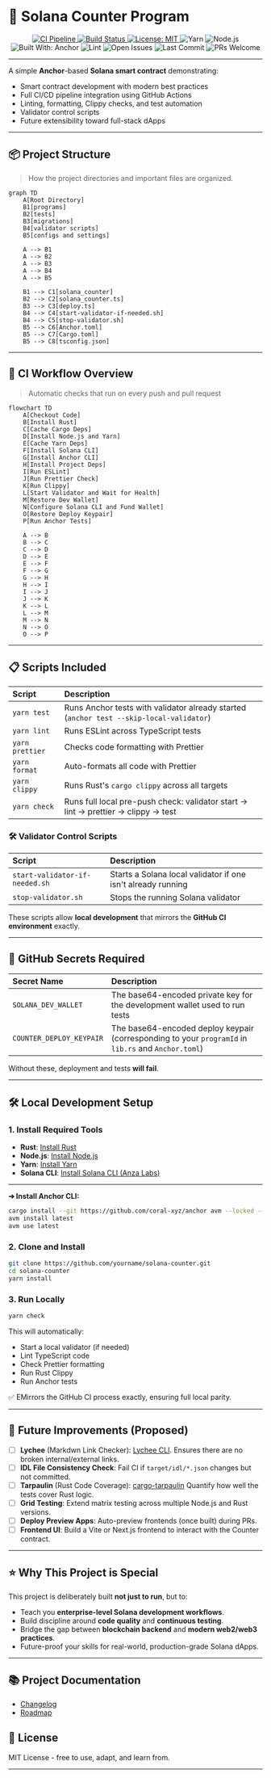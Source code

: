 # 🧮 Solana Counter Program

<p align="center">
  <a href="https://github.com/rgmelvin/solana-counter/actions/workflows/ci.yml">
    <img src="https://github.com/rgmelvin/solana-counter/actions/workflows/ci.yml/badge.svg" alt="CI Pipeline" />
  </a>
  <a href="https://github.com/rgmelvin/solana-counter/actions/workflows/ci.yml">
    <img src="https://img.shields.io/github/actions/workflow/status/rgmelvin/solana-counter/ci.yml?branch=main&style=flat-square" alt="Build Status" />
  </a>
  <a href="https://opensource.org/licenses/MIT">
    <img src="https://img.shields.io/badge/License-MIT-yellow.svg" alt="License: MIT" />
  </a>
  <img src="https://img.shields.io/badge/yarn-v1.22.22-blue?style=flat-square" alt="Yarn" />
  <img src="https://img.shields.io/badge/node-20.x-brightgreen?style=flat-square" alt="Node.js" />
  <img src="https://img.shields.io/badge/Built%20With-Anchor-red?style=flat-square" alt="Built With: Anchor" />
  <img src="https://img.shields.io/badge/lint-passing-brightgreen?style=flat-square" alt="Lint" />
  <img src="https://img.shields.io/github/issues/rgmelvin/solana-counter?style=flat-square" alt="Open Issues" />
  <img src="https://img.shields.io/github/last-commit/rgmelvin/solana-counter/main?style=flat-square" alt="Last Commit" />
  <img src="https://img.shields.io/badge/PRs-welcome-brightgreen.svg?style=flat-square" alt="PRs Welcome" />
</p>

---

A simple **Anchor**-based **Solana smart contract** demonstrating:

- Smart contract development with modern best practices
- Full CI/CD pipeline integration using GitHub Actions
- Linting, formatting, Clippy checks, and test automation
- Validator control scripts
- Future extensibility toward full-stack dApps

---

## 📦 Project Structure

> How the project directories and important files are organized.

```mermaid
graph TD
    A[Root Directory]
    B1[programs]
    B2[tests]
    B3[migrations]
    B4[validator scripts]
    B5[configs and settings]

    A --> B1
    A --> B2
    A --> B3
    A --> B4
    A --> B5

    B1 --> C1[solana_counter]
    B2 --> C2[solana_counter.ts]
    B3 --> C3[deploy.ts]
    B4 --> C4[start-validator-if-needed.sh]
    B4 --> C5[stop-validator.sh]
    B5 --> C6[Anchor.toml]
    B5 --> C7[Cargo.toml]
    B5 --> C8[tsconfig.json]
```

---

## 🚀 CI Workflow Overview

> Automatic checks that run on every push and pull request

```mermaid
flowchart TD
    A[Checkout Code]
    B[Install Rust]
    C[Cache Cargo Deps]
    D[Install Node.js and Yarn]
    E[Cache Yarn Deps]
    F[Install Solana CLI]
    G[Install Anchor CLI]
    H[Install Project Deps]
    I[Run ESLint]
    J[Run Prettier Check]
    K[Run Clippy]
    L[Start Validator and Wait for Health]
    M[Restore Dev Wallet]
    N[Configure Solana CLI and Fund Wallet]
    O[Restore Deploy Keypair]
    P[Run Anchor Tests]

    A --> B
    B --> C
    C --> D
    D --> E
    E --> F
    F --> G
    G --> H
    H --> I
    I --> J
    J --> K
    K --> L
    L --> M
    M --> N
    N --> O
    O --> P
```

---

## 📋 Scripts Included

| Script          | Description                                                                             |
| :-------------- | :-------------------------------------------------------------------------------------- |
| `yarn test`     | Runs Anchor tests with validator already started (`anchor test --skip-local-validator`) |
| `yarn lint`     | Runs ESLint across TypeScript tests                                                     |
| `yarn prettier` | Checks code formatting with Prettier                                                    |
| `yarn format`   | Auto-formats all code with Prettier                                                     |
| `yarn clippy`   | Runs Rust's `cargo clippy` across all targets                                           |
| `yarn check`    | Runs full local pre-push check: validator start -> lint -> prettier -> clippy -> test   |

### 🛠 Validator Control Scripts

| Script                         | Description                                                  |
| :----------------------------- | :----------------------------------------------------------- |
| `start-validator-if-needed.sh` | Starts a Solana local validator if one isn't already running |
| `stop-validator.sh`            | Stops the running Solana validator                           |

These scripts allow **local development** that mirrors the **GitHub CI environment** exactly.

---

## 🔐 GitHub Secrets Required

| Secret Name              | Description                                                                                         |
| :----------------------- | :-------------------------------------------------------------------------------------------------- |
| `SOLANA_DEV_WALLET`      | The base64-encoded private key for the development wallet used to run tests                         |
| `COUNTER_DEPLOY_KEYPAIR` | The base64-encoded deploy keypair (corresponding to your `programId` in `lib.rs` and `Anchor.toml`) |

Without these, deployment and tests **will fail**.

---

## 🛠️ Local Development Setup

### 1. Install Required Tools

- **Rust**: [Install Rust](https://www.rust-lang.org/tools/install)
- **Node.js**: [Install Node.js](https://nodejs.org/)
- **Yarn**: [Install Yarn](https://classic.yarnpkg.com/en/docs/install)
- **Solana CLI**: [Install Solana CLI (Anza Labs)](https://docs.solana.com/cli/install-solana-cli-tools)

---

**➔ Install Anchor CLI:**

```bash
cargo install --git https://github.com/coral-xyz/anchor avm --locked --force
avm install latest
avm use latest
```

### 2. Clone and Install

```bash
git clone https://github.com/yourname/solana-counter.git
cd solana-counter
yarn install
```

### 3. Run Locally

```bash
yarn check
```

This will automatically:

- Start a local validator (if needed)
- Lint TypeScript code
- Check Prettier formatting
- Run Rust Clippy
- Run Anchor tests

✅ EMirrors the GitHub CI process exactly, ensuring full local parity.

---

## 🚧 Future Improvements (Proposed)

- [ ] **Lychee** (Markdwn Link Checker): [Lychee CLI](https://github.com/lycheeverse/lychee). Ensures there are no broken internal/external links.
- [ ] **IDL File Consistency Check**: Fail CI if `target/idl/*.json` changes but not committed.
- [ ] **Tarpaulin** (Rust Code Coverage): [cargo-tarpaulin](https://github.com/xd009642/tarpaulin) Quantify how well the tests cover Rust logic.
- [ ] **Grid Testing**: Extend matrix testing across multiple Node.js and Rust versions.
- [ ] **Deploy Preview Apps**: Auto-preview frontends (once built) during PRs.
- [ ] **Frontend UI**: Build a Vite or Next.js frontend to interact with the Counter contract.

---

## ⭐ Why This Project is Special

This project is deliberately built **not just to run**, but to:

- Teach you **enterprise-level Solana development workflows**.
- Build discipline around **code quality** and **continuous testing**.
- Bridge the gap between **blockchain backend** and **modern web2/web3 practices**.
- Future-proof your skills for real-world, production-grade Solana dApps.

---

## 📚 Project Documentation

- [Changelog](./CHANGELOG.md)
- [Roadmap](./ROADMAP.md)

## 📜 License

MIT License - free to use, adapt, and learn from.

---
